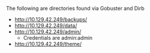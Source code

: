 
The following are directories found via Gobuster and Dirb

- http://10.129.42.249/backups/
- http://10.129.42.249/data/
- http://10.129.42.249/admin/
	- Credentials are admin:admin
- http://10.129.42.249/theme/
